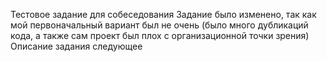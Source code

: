 Тестовое задание для собеседования
Задание было изменено, так как мой первоначальный вариант был не очень (было много дубликаций кода, а также сам проект был плох с организационной точки зрения)
Описание задания следующее
